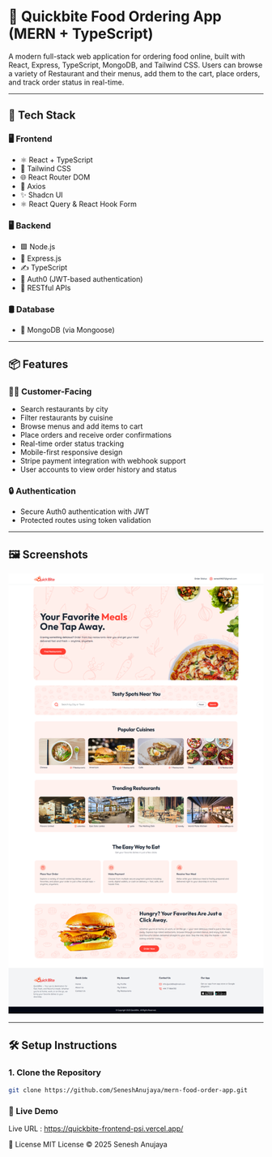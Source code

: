 # 🍔 Quickbite Food Ordering App (MERN + TypeScript)

A modern full-stack web application for ordering food online, built with React, Express, TypeScript, MongoDB, and Tailwind CSS. Users can browse a variety of Restaurant and their menus, add them to the cart, place orders, and track order status in real-time.

---

## 🧰 Tech Stack

### 🖥 Frontend
- ⚛️ React + TypeScript
- 🎨 Tailwind CSS
- 🌐 React Router DOM
- 🔗 Axios
- ✨ Shadcn UI
- ⚛️ React Query & React Hook Form

### 🖥 Backend
- 🟩 Node.js
- 🚀 Express.js
- ✍️ TypeScript
- 🔐 Auth0 (JWT-based authentication)
- 📂 RESTful APIs

### 🛢 Database
- 🧾 MongoDB (via Mongoose)

---

## 📦 Features

### 👨‍🍳 Customer-Facing
- Search restaurants by city
- Filter restaurants by cuisine
- Browse menus and add items to cart
- Place orders and receive order confirmations
- Real-time order status tracking
- Mobile-first responsive design
- Stripe payment integration with webhook support
- User accounts to view order history and status


### 🔒 Authentication

- Secure Auth0 authentication with JWT
- Protected routes using token validation

---

## 🖼 Screenshots

![Home Page](./screenshots/quickbite.png)

---


## 🛠 Setup Instructions

### 1. Clone the Repository

```bash
git clone https://github.com/SeneshAnujaya/mern-food-order-app.git

```

###  🚀 Live Demo

Live URL : https://quickbite-frontend-psi.vercel.app/

📝 License
MIT License
© 2025 Senesh Anujaya

